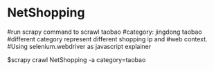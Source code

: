 # NetShopping
#run scrapy command to scrawl taobao 
#category: jingdong taobao
#different category represent different shopping ip and
#web context.
#Using selenium.webdriver as javascript explainer

$scrapy crawl NetShopping -a category=taobao
